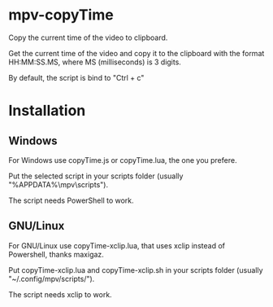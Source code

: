 # mpv-copyTime
Copy the current time of the video to clipboard.

Get the current time of the video and copy it to the clipboard with the format HH:MM:SS.MS, where MS (milliseconds) is 3 digits.

By default, the script is bind to "Ctrl + c"

# Installation

## Windows
For Windows use copyTime.js or copyTime.lua, the one you prefere.

Put the selected script in your scripts folder (usually "%APPDATA%\mpv\scripts").

The script needs PowerShell to work.

## GNU/Linux

For GNU/Linux use copyTime-xclip.lua, that uses xclip instead of Powershell, thanks maxigaz.

Put copyTime-xclip.lua and copyTime-xclip.sh in your scripts folder (usually "~/.config/mpv/scripts/"). 

The script needs xclip to work.
